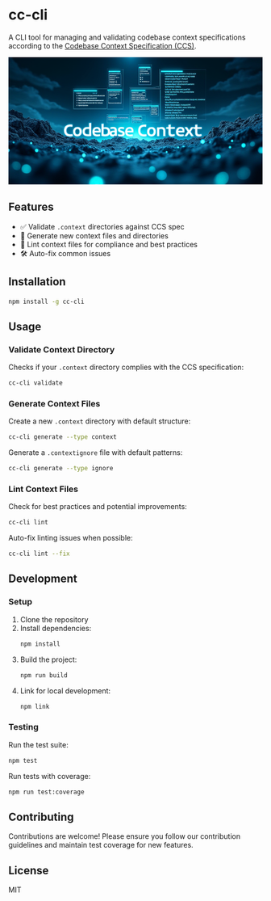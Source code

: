 # cc-cli

A CLI tool for managing and validating codebase context specifications according to the [Codebase Context Specification (CCS)](https://github.com/Agentic-Insights/codebase-context-spec).

![Codebase Context](https://raw.githubusercontent.com/Agentic-Insights/codebase-context-spec/main/img/codebase-context.png)

## Features

- ✅ Validate `.context` directories against CCS spec
- 🔧 Generate new context files and directories
- 🚨 Lint context files for compliance and best practices
- 🛠️ Auto-fix common issues

## Installation

```bash
npm install -g cc-cli
```

## Usage

### Validate Context Directory

Checks if your `.context` directory complies with the CCS specification:

```bash
cc-cli validate
```

### Generate Context Files

Create a new `.context` directory with default structure:

```bash
cc-cli generate --type context
```

Generate a `.contextignore` file with default patterns:

```bash
cc-cli generate --type ignore
```

### Lint Context Files

Check for best practices and potential improvements:

```bash
cc-cli lint
```

Auto-fix linting issues when possible:

```bash
cc-cli lint --fix
```

## Development

### Setup

1. Clone the repository
2. Install dependencies:
   ```bash
   npm install
   ```
3. Build the project:
   ```bash
   npm run build
   ```
4. Link for local development:
   ```bash
   npm link
   ```

### Testing

Run the test suite:

```bash
npm test
```

Run tests with coverage:

```bash
npm run test:coverage
```

## Contributing

Contributions are welcome! Please ensure you follow our contribution guidelines and maintain test coverage for new features.

## License

MIT
